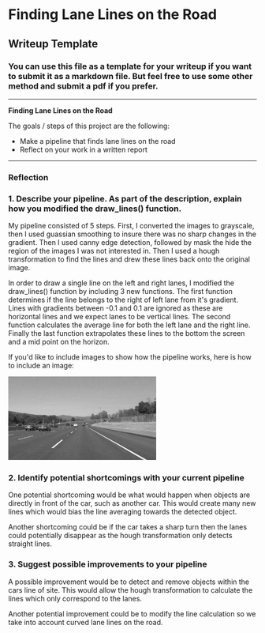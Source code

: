 # **Finding Lane Lines on the Road**

## Writeup Template

### You can use this file as a template for your writeup if you want to submit it as a markdown file. But feel free to use some other method and submit a pdf if you prefer.

---

**Finding Lane Lines on the Road**

The goals / steps of this project are the following:
* Make a pipeline that finds lane lines on the road
* Reflect on your work in a written report


[//]: # (Image References)

[image1]: ./examples/grayscale.jpg "Grayscale"

---

### Reflection

### 1. Describe your pipeline. As part of the description, explain how you modified the draw_lines() function.

My pipeline consisted of 5 steps. First, I converted the images to grayscale, then I used guassian smoothing to insure there was no sharp changes in the gradient. Then I used canny edge detection, followed by mask the hide the region of the images I was not interested in. Then I used a hough transformation to find the lines and drew these lines back onto the original image.

In order to draw a single line on the left and right lanes, I modified the draw_lines() function by including 3 new functions. The first function determines if the line belongs to the right of left lane from it's gradient. Lines with gradients between -0.1 and 0.1 are ignored as these are horizontal lines and we expect lanes to be vertical lines. The second function calculates the average line for both the left lane and the right line. Finally the last function extrapolates these lines to the bottom the screen and a mid point on the horizon.

If you'd like to include images to show how the pipeline works, here is how to include an image:

![alt text][image1]


### 2. Identify potential shortcomings with your current pipeline


One potential shortcoming would be what would happen when objects are directly in front of the car, such as another car. This would create many new lines which would bias the line averaging towards the detected object.

Another shortcoming could be if the car takes a sharp turn then the lanes could potentially disappear as the hough transformation only detects straight lines.


### 3. Suggest possible improvements to your pipeline

A possible improvement would be to detect and remove objects within the cars line of site. This would allow the hough transformation to calculate the lines which only correspond to the lanes.

Another potential improvement could be to modify the line calculation so we take into account curved lane lines on the road.
